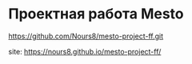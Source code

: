 # Проектная работа Mesto

https://github.com/Nours8/mesto-project-ff.git

site: https://nours8.github.io/mesto-project-ff/
